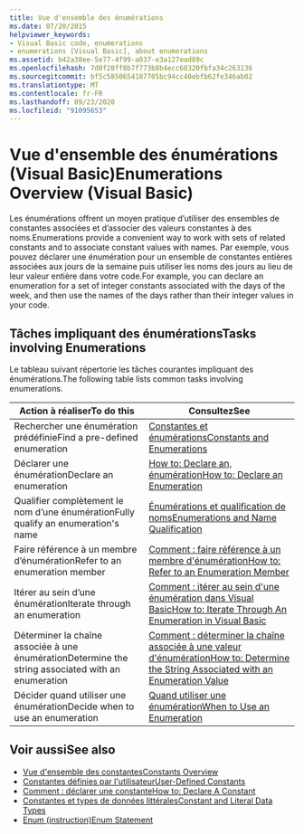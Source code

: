 ```yaml
---
title: Vue d'ensemble des énumérations
ms.date: 07/20/2015
helpviewer_keywords:
- Visual Basic code, enumerations
- enumerations [Visual Basic], about enumerations
ms.assetid: b42a38ee-5e77-4f99-a037-e3a127ead89c
ms.openlocfilehash: 7d0f28ff8b7f773b8b4ecc68320fbfa34c263136
ms.sourcegitcommit: bf5c5850654187705bc94cc40ebfb62fe346ab02
ms.translationtype: MT
ms.contentlocale: fr-FR
ms.lasthandoff: 09/23/2020
ms.locfileid: "91095653"
---
```

# <a name="enumerations-overview-visual-basic"></a><span data-ttu-id="919df-102">Vue d'ensemble des énumérations (Visual Basic)</span><span class="sxs-lookup"><span data-stu-id="919df-102">Enumerations Overview (Visual Basic)</span></span>

<span data-ttu-id="919df-103">Les énumérations offrent un moyen pratique d’utiliser des ensembles de constantes associées et d’associer des valeurs constantes à des noms.</span><span class="sxs-lookup"><span data-stu-id="919df-103">Enumerations provide a convenient way to work with sets of related constants and to associate constant values with names.</span></span> <span data-ttu-id="919df-104">Par exemple, vous pouvez déclarer une énumération pour un ensemble de constantes entières associées aux jours de la semaine puis utiliser les noms des jours au lieu de leur valeur entière dans votre code.</span><span class="sxs-lookup"><span data-stu-id="919df-104">For example, you can declare an enumeration for a set of integer constants associated with the days of the week, and then use the names of the days rather than their integer values in your code.</span></span>  
  
## <a name="tasks-involving-enumerations"></a><span data-ttu-id="919df-105">Tâches impliquant des énumérations</span><span class="sxs-lookup"><span data-stu-id="919df-105">Tasks involving Enumerations</span></span>  

 <span data-ttu-id="919df-106">Le tableau suivant répertorie les tâches courantes impliquant des énumérations.</span><span class="sxs-lookup"><span data-stu-id="919df-106">The following table lists common tasks involving enumerations.</span></span>  
  
|<span data-ttu-id="919df-107">Action à réaliser</span><span class="sxs-lookup"><span data-stu-id="919df-107">To do this</span></span>|<span data-ttu-id="919df-108">Consultez</span><span class="sxs-lookup"><span data-stu-id="919df-108">See</span></span>|  
|----------------|---------|  
|<span data-ttu-id="919df-109">Rechercher une énumération prédéfinie</span><span class="sxs-lookup"><span data-stu-id="919df-109">Find a pre-defined enumeration</span></span>|[<span data-ttu-id="919df-110">Constantes et énumérations</span><span class="sxs-lookup"><span data-stu-id="919df-110">Constants and Enumerations</span></span>](../../../language-reference/constants-and-enumerations.md)|  
|<span data-ttu-id="919df-111">Déclarer une énumération</span><span class="sxs-lookup"><span data-stu-id="919df-111">Declare an enumeration</span></span>|[<span data-ttu-id="919df-112">How to: Declare an, énumération</span><span class="sxs-lookup"><span data-stu-id="919df-112">How to: Declare an Enumeration</span></span>](how-to-declare-enumerations.md)|  
|<span data-ttu-id="919df-113">Qualifier complètement le nom d’une énumération</span><span class="sxs-lookup"><span data-stu-id="919df-113">Fully qualify an enumeration's name</span></span>|[<span data-ttu-id="919df-114">Énumérations et qualification de noms</span><span class="sxs-lookup"><span data-stu-id="919df-114">Enumerations and Name Qualification</span></span>](enumerations-and-name-qualification.md)|  
|<span data-ttu-id="919df-115">Faire référence à un membre d’énumération</span><span class="sxs-lookup"><span data-stu-id="919df-115">Refer to an enumeration member</span></span>|[<span data-ttu-id="919df-116">Comment : faire référence à un membre d'énumération</span><span class="sxs-lookup"><span data-stu-id="919df-116">How to: Refer to an Enumeration Member</span></span>](how-to-refer-to-an-enumeration-member.md)|  
|<span data-ttu-id="919df-117">Itérer au sein d’une énumération</span><span class="sxs-lookup"><span data-stu-id="919df-117">Iterate through an enumeration</span></span>|[<span data-ttu-id="919df-118">Comment : itérer au sein d'une énumération dans Visual Basic</span><span class="sxs-lookup"><span data-stu-id="919df-118">How to: Iterate Through An Enumeration in Visual Basic</span></span>](how-to-iterate-through-an-enumeration.md)|  
|<span data-ttu-id="919df-119">Déterminer la chaîne associée à une énumération</span><span class="sxs-lookup"><span data-stu-id="919df-119">Determine the string associated with an enumeration</span></span>|[<span data-ttu-id="919df-120">Comment : déterminer la chaîne associée à une valeur d'énumération</span><span class="sxs-lookup"><span data-stu-id="919df-120">How to: Determine the String Associated with an Enumeration Value</span></span>](how-to-determine-the-string-associated-with-an-enumeration-value.md)|  
|<span data-ttu-id="919df-121">Décider quand utiliser une énumération</span><span class="sxs-lookup"><span data-stu-id="919df-121">Decide when to use an enumeration</span></span>|[<span data-ttu-id="919df-122">Quand utiliser une énumération</span><span class="sxs-lookup"><span data-stu-id="919df-122">When to Use an Enumeration</span></span>](when-to-use-an-enumeration.md)|  
  
## <a name="see-also"></a><span data-ttu-id="919df-123">Voir aussi</span><span class="sxs-lookup"><span data-stu-id="919df-123">See also</span></span>

- [<span data-ttu-id="919df-124">Vue d'ensemble des constantes</span><span class="sxs-lookup"><span data-stu-id="919df-124">Constants Overview</span></span>](constants-overview.md)
- [<span data-ttu-id="919df-125">Constantes définies par l'utilisateur</span><span class="sxs-lookup"><span data-stu-id="919df-125">User-Defined Constants</span></span>](user-defined-constants.md)
- [<span data-ttu-id="919df-126">Comment : déclarer une constante</span><span class="sxs-lookup"><span data-stu-id="919df-126">How to: Declare A Constant</span></span>](how-to-declare-a-constant.md)
- [<span data-ttu-id="919df-127">Constantes et types de données littérales</span><span class="sxs-lookup"><span data-stu-id="919df-127">Constant and Literal Data Types</span></span>](constant-and-literal-data-types.md)
- [<span data-ttu-id="919df-128">Enum (instruction)</span><span class="sxs-lookup"><span data-stu-id="919df-128">Enum Statement</span></span>](../../../language-reference/statements/enum-statement.md)
